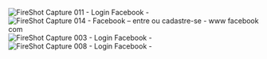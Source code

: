 ![FireShot Capture 011 - Login Facebook - ](https://user-images.githubusercontent.com/43156649/91649046-c52e2480-ea45-11ea-8691-e3a21fbce88f.png)
![FireShot Capture 014 - Facebook – entre ou cadastre-se - www facebook com](https://user-images.githubusercontent.com/43156649/91649047-c5c6bb00-ea45-11ea-802f-87f6806aebda.png)
![FireShot Capture 003 - Login Facebook - ](https://user-images.githubusercontent.com/43156649/91649048-c65f5180-ea45-11ea-983d-077db796ba79.png)
![FireShot Capture 008 - Login Facebook - ](https://user-images.githubusercontent.com/43156649/91649049-c6f7e800-ea45-11ea-9ce8-24d39cb8e448.png)
